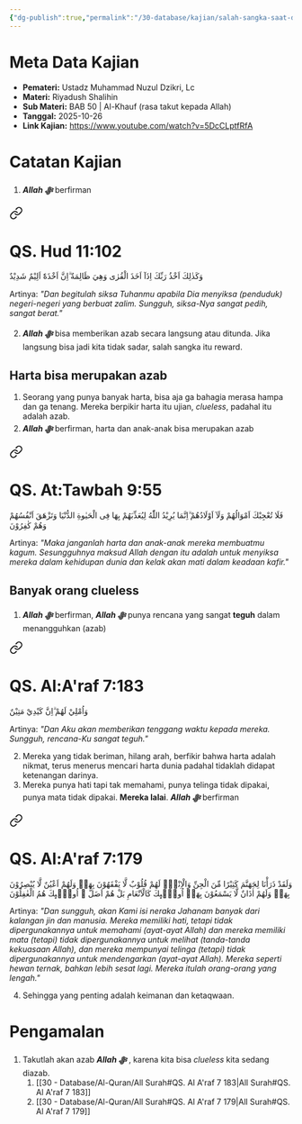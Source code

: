 ```yaml
---
{"dg-publish":true,"permalink":"/30-database/kajian/salah-sangka-saat-diazab-allah-swt/","tags":["kajian"]}
---
```





# Meta Data Kajian 
<div><ul class="dataview list-view-ul"><li><span><strong>Pemateri:</strong> Ustadz Muhammad Nuzul Dzikri, Lc</span></li><li><span><strong>Materi:</strong> Riyadush Shalihin</span></li><li><span><strong>Sub Materi:</strong> BAB 50 | Al-Khauf (rasa takut kepada Allah)</span></li><li><span><strong>Tanggal:</strong> 2025-10-26</span></li><li><span><strong>Link Kajian:</strong> <a rel="noopener nofollow" class="external-link" href="https://www.youtube.com/watch?v=5DcCLptfRfA" target="_blank">https://www.youtube.com/watch?v=5DcCLptfRfA</a></span></li></ul></div>

# Catatan Kajian
1. ***Allah ﷻ*** berfirman 
<div class="transclusion internal-embed is-loaded"><a class="markdown-embed-link" href="/30-database/al-quran/all-surah/#qs-hud-11-102" aria-label="Open link"><svg xmlns="http://www.w3.org/2000/svg" width="24" height="24" viewBox="0 0 24 24" fill="none" stroke="currentColor" stroke-width="2" stroke-linecap="round" stroke-linejoin="round" class="svg-icon lucide-link"><path d="M10 13a5 5 0 0 0 7.54.54l3-3a5 5 0 0 0-7.07-7.07l-1.72 1.71"></path><path d="M14 11a5 5 0 0 0-7.54-.54l-3 3a5 5 0 0 0 7.07 7.07l1.71-1.71"></path></svg></a><div class="markdown-embed">



# QS. Hud 11:102
وَكَذٰلِكَ اَخْذُ رَبِّكَ اِذَآ اَخَذَ الْقُرٰى وَهِيَ ظَالِمَةٌ  ۗاِنَّ اَخْذَهٗٓ اَلِيْمٌ شَدِيْدٌ

Artinya: *"Dan begitulah siksa Tuhanmu apabila Dia menyiksa (penduduk) negeri-negeri yang berbuat zalim. Sungguh, siksa-Nya sangat pedih, sangat berat."*



</div></div>

2. ***Allah ﷻ*** bisa memberikan azab secara langsung atau ditunda. Jika langsung bisa jadi kita tidak sadar, salah sangka itu reward.


## Harta bisa merupakan azab
1. Seorang yang punya banyak harta, bisa aja ga bahagia merasa hampa dan ga tenang. Mereka berpikir harta itu ujian, *clueless*, padahal itu adalah azab.
2. ***Allah ﷻ*** berfirman, harta dan anak-anak bisa merupakan azab 
<div class="transclusion internal-embed is-loaded"><a class="markdown-embed-link" href="/30-database/al-quran/all-surah/#qs-at-tawbah-9-55" aria-label="Open link"><svg xmlns="http://www.w3.org/2000/svg" width="24" height="24" viewBox="0 0 24 24" fill="none" stroke="currentColor" stroke-width="2" stroke-linecap="round" stroke-linejoin="round" class="svg-icon lucide-link"><path d="M10 13a5 5 0 0 0 7.54.54l3-3a5 5 0 0 0-7.07-7.07l-1.72 1.71"></path><path d="M14 11a5 5 0 0 0-7.54-.54l-3 3a5 5 0 0 0 7.07 7.07l1.71-1.71"></path></svg></a><div class="markdown-embed">



# QS. At:Tawbah 9:55
فَلَا تُعْجِبْكَ اَمْوَالُهُمْ وَلَآ اَوْلَادُهُمْ ۗاِنَّمَا يُرِيْدُ اللّٰهُ لِيُعَذِّبَهُمْ بِهَا فِى الْحَيٰوةِ الدُّنْيَا وَتَزْهَقَ اَنْفُسُهُمْ وَهُمْ كٰفِرُوْنَ 

Artinya: *"Maka janganlah harta dan anak-anak mereka membuatmu kagum. Sesungguhnya maksud Allah dengan itu adalah untuk menyiksa mereka dalam kehidupan dunia dan kelak akan mati dalam keadaan kafir."*



</div></div>

 
## Banyak orang clueless
 1. ***Allah ﷻ*** berfirman, ***Allah ﷻ*** punya rencana yang sangat **teguh** dalam menangguhkan (azab) 
<div class="transclusion internal-embed is-loaded"><a class="markdown-embed-link" href="/30-database/al-quran/all-surah/#qs-al-a-raf-7-183" aria-label="Open link"><svg xmlns="http://www.w3.org/2000/svg" width="24" height="24" viewBox="0 0 24 24" fill="none" stroke="currentColor" stroke-width="2" stroke-linecap="round" stroke-linejoin="round" class="svg-icon lucide-link"><path d="M10 13a5 5 0 0 0 7.54.54l3-3a5 5 0 0 0-7.07-7.07l-1.72 1.71"></path><path d="M14 11a5 5 0 0 0-7.54-.54l-3 3a5 5 0 0 0 7.07 7.07l1.71-1.71"></path></svg></a><div class="markdown-embed">



# QS. Al:A'raf 7:183
وَاُمْلِيْ لَهُمْ ۗاِنَّ كَيْدِيْ مَتِيْنٌ

Artinya: *"Dan Aku akan memberikan tenggang waktu kepada mereka. Sungguh, rencana-Ku sangat teguh."*



</div></div>

 2. Mereka yang tidak beriman, hilang arah, berfikir bahwa harta adalah nikmat, terus menerus mencari harta dunia padahal tidaklah didapat ketenangan darinya.
 3. Mereka punya hati tapi tak memahami, punya telinga tidak dipakai, punya mata tidak dipakai. **Mereka lalai**. ***Allah ﷻ*** berfirman 
<div class="transclusion internal-embed is-loaded"><a class="markdown-embed-link" href="/30-database/al-quran/all-surah/#qs-al-a-raf-7-179" aria-label="Open link"><svg xmlns="http://www.w3.org/2000/svg" width="24" height="24" viewBox="0 0 24 24" fill="none" stroke="currentColor" stroke-width="2" stroke-linecap="round" stroke-linejoin="round" class="svg-icon lucide-link"><path d="M10 13a5 5 0 0 0 7.54.54l3-3a5 5 0 0 0-7.07-7.07l-1.72 1.71"></path><path d="M14 11a5 5 0 0 0-7.54-.54l-3 3a5 5 0 0 0 7.07 7.07l1.71-1.71"></path></svg></a><div class="markdown-embed">



# QS. Al:A'raf 7:179
وَلَقَدْ ذَرَأْنَا لِجَهَنَّمَ كَثِيْرًا مِّنَ الْجِنِّ وَالْاِنْسِۖ  لَهُمْ قُلُوْبٌ لَّا يَفْقَهُوْنَ بِهَاۖ وَلَهُمْ اَعْيُنٌ لَّا يُبْصِرُوْنَ بِهَاۖ وَلَهُمْ اٰذَانٌ لَّا يَسْمَعُوْنَ بِهَاۗ اُولٰۤىِٕكَ كَالْاَنْعَامِ بَلْ هُمْ اَضَلُّ  ۗ اُولٰۤىِٕكَ هُمُ الْغٰفِلُوْنَ

Artinya: *"Dan sungguh, akan Kami isi neraka Jahanam banyak dari kalangan jin dan manusia. Mereka memiliki hati, tetapi tidak dipergunakannya untuk memahami (ayat-ayat Allah) dan mereka memiliki mata (tetapi) tidak dipergunakannya untuk melihat (tanda-tanda kekuasaan Allah), dan mereka mempunyai telinga (tetapi) tidak dipergunakannya untuk mendengarkan (ayat-ayat Allah). Mereka seperti hewan ternak, bahkan lebih sesat lagi. Mereka itulah orang-orang yang lengah."*



</div></div>

 4. Sehingga yang penting adalah keimanan dan ketaqwaan.


# Pengamalan
1. Takutlah akan azab ***Allah ﷻ*** , karena kita bisa *clueless* kita sedang diazab.
	1. [[30 - Database/Al-Quran/All Surah#QS. Al A'raf 7 183\|All Surah#QS. Al A'raf 7 183]]
	2. [[30 - Database/Al-Quran/All Surah#QS. Al A'raf 7 179\|All Surah#QS. Al A'raf 7 179]]
 
 
